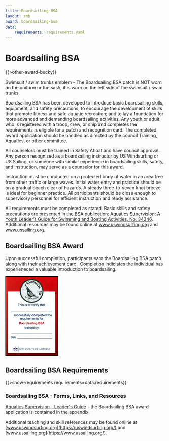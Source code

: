 ```yaml
---
title: Boardsailing BSA
layout: smb
award: boardsailing-bsa
data:
    requirements: requirements.yaml
---
```


# Boardsailing BSA

<div class="D(f) Fxd(c)--s">
<div class="Ta(c) Pt(1em)--s">

{{>other-award-bucky}}

<p>Swimsuit / swim trunks emblem - The Boardsailing BSA patch is NOT worn on the uniform or the sash; it is worn on the left side of the swimsuit / swim trunks</p>

</div>
<div>

Boardsailing BSA has been developed to introduce basic boardsailing skills, equipment, and safety precautions; to encourage the development of skills that promote fitness and safe aquatic recreation; and to lay a foundation for more advanced and demanding boardsailing activities.  Any youth or adult who is registered with a troop, crew, or ship and completes the requirements is eligible for a patch and recognition card. The completed award application should be handled as directed by the council Training, Aquatics, or other committee.

All counselors must be trained in Safety Afloat and have council approval. Any
person recognized as a boardsailing instructor by US Windsurfing or US Sailing,
or someone with similar experience in boardsailing skills, safety, and
instruction, may serve as a counselor for this award.

Instruction must be conducted on a protected body of water in an area free from other traffic or large waves.  Initial water entry and practice should be on a gradual beach clear of hazards. A steady three-to-seven knot breeze is ideal for beginner practice. All participants should be close enough to supervisory personnel for efficient instruction and ready assistance.

All requirements must be completed as stated. Basic skills and safety precautions are presented in the BSA publication: [Aquatics Supervision: A Youth Leader’s Guide for Swimming and Boating Activities, No. 34346](aquatics-guide.pdf). Additional resources may be found online at www.uswindsurfing.org and www.ussailing.org.

</div></div>

## Boardsailing BSA Award
<div class="D(f) Fxd(c)--s">
<div>
<p>Upon successful completion, participants earn the Boardsailing BSA patch along with their achievement card.  Completion indiciates the individual has experieneced a valuable introduction to boardsailing.</p>
</div>
<div class="Ta(c) Pt(1em)--s">

![Boardsailiong BSA Achievement Card](boardsailing-bsa-card-front.jpg)

</div></div>

## Boardsailing BSA Requirements

{{>show-requirements requirements=data.requirements}}

### Boardsailing BSA - Forms, Links, and Resources

[Aquatics Supervision - Leader's Guide](aquatics-guide.pdf) - the Boardsailing BSA award application is contained in the appendix.

Additional teaching and skill references may be found online at [www.uswindsurfing.org](https://uswindsurfing.org/) and [www.ussailing.org](https://www.ussailing.org/).
